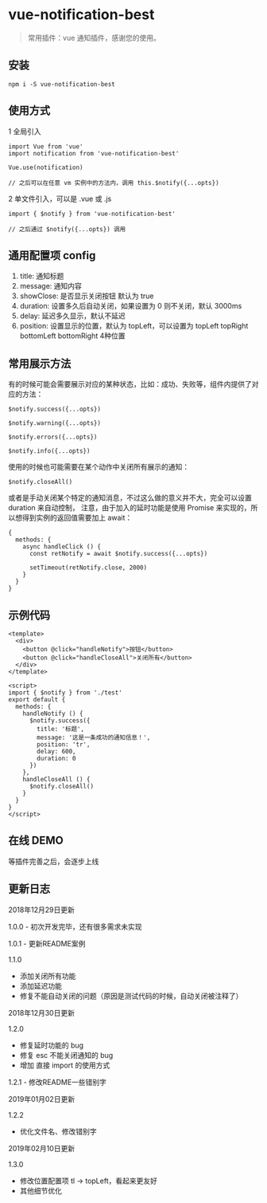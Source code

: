 # vue-notification-best

> 常用插件：vue 通知插件，感谢您的使用。

## 安装

```
npm i -S vue-notification-best
```

## 使用方式

1 全局引入

```
import Vue from 'vue'
import notification from 'vue-notification-best'

Vue.use(notification)

// 之后可以在任意 vm 实例中的方法内，调用 this.$notify({...opts})
```

2 单文件引入，可以是 .vue 或 .js

```
import { $notify } from 'vue-notification-best'

// 之后通过 $notify({...opts}) 调用
```

## 通用配置项 config

1. title: 通知标题
2. message: 通知内容
3. showClose: 是否显示关闭按钮 默认为 true
4. duration: 设置多久后自动关闭，如果设置为 0 则不关闭，默认 3000ms
5. delay: 延迟多久显示，默认不延迟
6. position: 设置显示的位置，默认为 topLeft，可以设置为 topLeft topRight bottomLeft bottomRight 4种位置


## 常用展示方法

有的时候可能会需要展示对应的某种状态，比如：成功、失败等，组件内提供了对应的方法：

```
$notify.success({...opts})

$notify.warning({...opts})

$notify.errors({...opts})

$notify.info({...opts})
```

使用的时候也可能需要在某个动作中关闭所有展示的通知：

```
$notify.closeAll()
```

或者是手动关闭某个特定的通知消息，不过这么做的意义并不大，完全可以设置 duration 来自动控制，
注意，由于加入的延时功能是使用 Promise 来实现的，所以想得到实例的返回值需要加上 await：

```
{
  methods: {
    async handleClick () {
      const retNotify = await $notify.success({...opts})

      setTimeout(retNotify.close, 2000)
    }
  }
}
```

## 示例代码

```
<template>
  <div>
    <button @click="handleNotify">按钮</button>
    <button @click="handleCloseAll">关闭所有</button>
  </div>
</template>

<script>
import { $notify } from './test'
export default {
  methods: {
    handleNotify () {
      $notify.success({
        title: '标题',
        message: '这是一条成功的通知信息！',
        position: 'tr',
        delay: 600,
        duration: 0
      })
    },
    handleCloseAll () {
      $notify.closeAll()
    }
  }
}
</script>
```

## 在线 DEMO

等插件完善之后，会逐步上线


## 更新日志

2018年12月29日更新

1.0.0 - 初次开发完毕，还有很多需求未实现

1.0.1 - 更新README案例

1.1.0
  - 添加关闭所有功能
  - 添加延迟功能
  - 修复不能自动关闭的问题（原因是测试代码的时候，自动关闭被注释了）


2018年12月30日更新

1.2.0
  - 修复延时功能的 bug
  - 修复 esc 不能关闭通知的 bug
  - 增加 直接 import 的使用方式

1.2.1 - 修改README一些错别字


2019年01月02日更新

1.2.2
  - 优化文件名、修改错别字


2019年02月10日更新

1.3.0
  - 修改位置配置项 tl -> topLeft，看起来更友好
  - 其他细节优化
